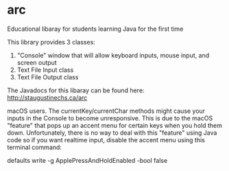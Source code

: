 # arc
Educational libaray for students learning Java for the first time

This library provides 3 classes:
1. "Console" window that will allow keyboard inputs, mouse input, and screen output
2. Text File Input class
3. Text File Output class

The Javadocs for this libaray can be found here:
http://staugustinechs.ca/arc

macOS users.  The currentKey/currentChar methods might cause your inputs in the Console to become unresponsive.  This is due to the macOS "feature" that pops up an accent menu for certain keys when you hold them down.   Unfortunately, there is no way to deal with this "feature" using Java code so if you want realtime input, disable the accent menu using this terminal command:

defaults write -g ApplePressAndHoldEnabled -bool false
